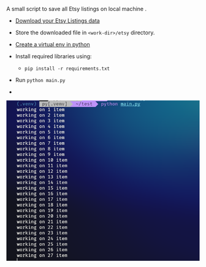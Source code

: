 A small script to save all Etsy listings on local machine .

- [Download your Etsy Listings data](https://help.etsy.com/hc/en-us/articles/360000343508-How-to-Download-Your-Listing-Information)
- Store the downloaded file in `<work-dir>/etsy` directory.
- [Create a virtual env in python](https://packaging.python.org/en/latest/guides/installing-using-pip-and-virtual-environments/)
- Install required libraries using:
  - `pip install -r requirements.txt`

- Run `python main.py`
- 
![Demo](image.png)
